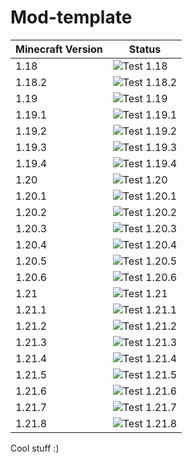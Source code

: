 <!-- modrinth_exclude.start -->
# Mod-template

<!-- build_test.start -->
| Minecraft Version | Status |
|-------------------|--------|
| 1.18 | ![Test 1.18](https://img.shields.io/badge/1.18-failure-red?style=flat) |
| 1.18.2 | ![Test 1.18.2](https://img.shields.io/badge/1.18.2-failure-red?style=flat) |
| 1.19 | ![Test 1.19](https://img.shields.io/badge/1.19-failure-red?style=flat) |
| 1.19.1 | ![Test 1.19.1](https://img.shields.io/badge/1.19.1-failure-red?style=flat) |
| 1.19.2 | ![Test 1.19.2](https://img.shields.io/badge/1.19.2-failure-red?style=flat) |
| 1.19.3 | ![Test 1.19.3](https://img.shields.io/badge/1.19.3-failure-red?style=flat) |
| 1.19.4 | ![Test 1.19.4](https://img.shields.io/badge/1.19.4-failure-red?style=flat) |
| 1.20 | ![Test 1.20](https://img.shields.io/badge/1.20-failure-red?style=flat) |
| 1.20.1 | ![Test 1.20.1](https://img.shields.io/badge/1.20.1-failure-red?style=flat) |
| 1.20.2 | ![Test 1.20.2](https://img.shields.io/badge/1.20.2-failure-red?style=flat) |
| 1.20.3 | ![Test 1.20.3](https://img.shields.io/badge/1.20.3-failure-red?style=flat) |
| 1.20.4 | ![Test 1.20.4](https://img.shields.io/badge/1.20.4-failure-red?style=flat) |
| 1.20.5 | ![Test 1.20.5](https://img.shields.io/badge/1.20.5-failure-red?style=flat) |
| 1.20.6 | ![Test 1.20.6](https://img.shields.io/badge/1.20.6-failure-red?style=flat) |
| 1.21 | ![Test 1.21](https://img.shields.io/badge/1.21-success-brightgreen?style=flat) |
| 1.21.1 | ![Test 1.21.1](https://img.shields.io/badge/1.21.1-success-brightgreen?style=flat) |
| 1.21.2 | ![Test 1.21.2](https://img.shields.io/badge/1.21.2-success-brightgreen?style=flat) |
| 1.21.3 | ![Test 1.21.3](https://img.shields.io/badge/1.21.3-success-brightgreen?style=flat) |
| 1.21.4 | ![Test 1.21.4](https://img.shields.io/badge/1.21.4-success-brightgreen?style=flat) |
| 1.21.5 | ![Test 1.21.5](https://img.shields.io/badge/1.21.5-success-brightgreen?style=flat) |
| 1.21.6 | ![Test 1.21.6](https://img.shields.io/badge/1.21.6-success-brightgreen?style=flat) |
| 1.21.7 | ![Test 1.21.7](https://img.shields.io/badge/1.21.7-success-brightgreen?style=flat) |
| 1.21.8 | ![Test 1.21.8](https://img.shields.io/badge/1.21.8-success-brightgreen?style=flat) |
<!-- build_test.end -->
<!-- modrinth_exclude.end -->

Cool stuff :)
